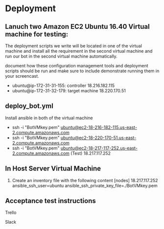 # Deployment

## Lanuch two Amazon EC2 Ubuntu 16.40 Virtual machine for testing:
The deployment scripts we write will be located in one of the virtual machine and install all the requirement in the second virtual machine and run our bot in the second virtual machine automatically.


document how these configuration management tools and deployment scripts should be run and make sure to include demonstrate running them in your screencast.

* ubuntu@ip-172-31-31-155: controller 18.216.182.115
* ubuntu@ip-172-31-32-179: target machine 18.220.170.51

## deploy_bot.yml

Install ansible in both of the virtual machine
* ssh -i "BotVMkey.pem" ubuntu@ec2-18-216-182-115.us-east-2.compute.amazonaws.com
* ssh -i "BotVMkey.pem" ubuntu@ec2-18-220-170-51.us-east-2.compute.amazonaws.com
* ssh -i "BotVMkey.pem" ubuntu@ec2-18-217-117-252.us-east-2.compute.amazonaws.com (Test) 18.217.117.252



## In Host Server Virtual Machine
1. Create an inventory file with the following content
[nodes]
18.217.117.252 ansible_ssh_user=ubuntu ansible_ssh_private_key_file=./BotVMkey.pem

## Acceptance test instructions


Trello

Slack
